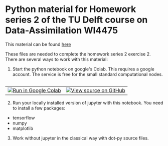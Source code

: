 # Python material for Homework series 2 of the TU Delft course on Data-Assimilation WI4475

This material can be found [here](https://github.com/robot144/wi4475_2020_homework2)

These files are needed to complete the homework series 2 exercise 2. There are several ways to work
with this material:

1. Start the python notebook on google's Colab. This requires a google account. The service is free for the small standard computational nodes. 
<table class="tfo-notebook-buttons" align="left">
  <td>
    <a target="_blank" href="https://colab.research.google.com/github/robot144/wi4475_2020_homework2/free_fall.ipynb"><img src="https://www.tensorflow.org/images/colab_logo_32px.png" />Run in Google Colab</a>
  </td>
  <td>
    <a target="_blank" href="https://github.com/robot144/wi4475_2020_homework2/"><img src="https://www.tensorflow.org/images/GitHub-Mark-32px.png" />View source on GitHub</a>
  </td>
</table>

2. Run your locally installed version of jupyter with this notebook. You need to install a few packages:
  - tensorflow
  - numpy
  - matplotlib

3. Work without jupyter in the classical way with dot-py source files.
